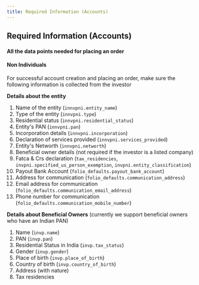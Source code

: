 ```yaml
---
title: Required Information (Accounts)
---
```

## Required Information (Accounts)
#### All the data points needed for placing an order

<!-- Investment account is the holding account for all your investor's mutual fund investments.

Call [FPDocs, create investment a/c]() with the following json

```json
{
  "primary_investor": "invpni_c55240e4b09d4617812bb9557b399a42",
  "folio_defaults": {
    "communication_email_address": "email_bf1026954d0545e190727de1537d9e66",
    "communication_mobile_number": "phone_0f4a90134705474eb2e354d9b5ba5f56",
    "communication_address": "addr_8c50b6930ebf4ec7a7ddd58c34bdf1d8",
    "payout_bank_account": "bac_8c50b6930ebf4ec7a7ddd58c34bdf1d8"
  }
}
```

FP uses the information in `folio_defaults` while creating a new folio

--- -->

#### Non Individuals

For successful account creation and placing an order, make sure the following information is collected from the investor

**Details about the entity**  
1. Name of the entity (`innvpni.entity_name`)
2. Type of the entity (`innvpni.type`)
3. Residential status (`innvpni.residential_status`)
4. Entity's PAN (`innvpni.pan`)
5. Incorporation details (`innvpni.incorporation`)
6. Declaration of services provided (`innvpni.services_provided`)
7. Entity's Networth (`innvpni.networth`)
8. Beneficial owner details (not required if the investor is a listed company)
9. Fatca & Crs declaration (`tax_residencies`, `invpni.specified_us_person_exemption`, `invpni.entity_classification`)
10. Payout Bank Account (`folio_defaults.payout_bank_account`)
10. Address for communication (`folio_defaults.communication_address`)
11. Email address for communication (`folio_defaults.communication_email_address`)
12. Phone number for communication (`folio_defaults.communication_mobile_number`)

**Details about Beneficial Owners** (currently we support beneficial owners who have an Indian PAN)  

1. Name (`invp.name`)
2. PAN (`invp.pan`)
3. Residential Status in India (`invp.tax_status`)
4. Gender (`invp.gender`)
5. Place of birth (`invp.place_of_birth`)
6. Country of birth (`invp.country_of_birth`)
7. Address (with nature)
8. Tax residencies
